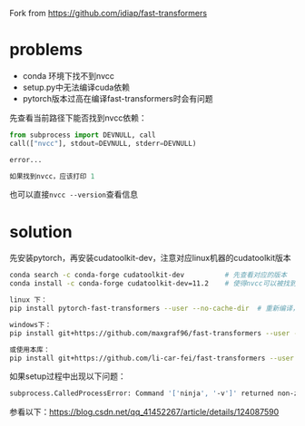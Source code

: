 Fork from
https://github.com/idiap/fast-transformers

# problems

- conda 环境下找不到nvcc
- setup.py中无法编译cuda依赖
- pytorch版本过高在编译fast-transformers时会有问题

先查看当前路径下能否找到nvcc依赖：
```python
from subprocess import DEVNULL, call
call(["nvcc"], stdout=DEVNULL, stderr=DEVNULL)

error...

如果找到nvcc，应该打印 1

```
也可以直接`nvcc --version`查看信息

# solution

先安装pytorch，再安装cudatoolkit-dev，注意对应linux机器的cudatoolkit版本

```bash
conda search -c conda-forge cudatoolkit-dev          # 先查看对应的版本
conda install -c conda-forge cudatoolkit-dev=11.2    # 使得nvcc可以被找到
```

```bash
linux 下：
pip install pytorch-fast-transformers --user --no-cache-dir  # 重新编译，不依赖缓存

windows下：
pip install git+https://github.com/maxgraf96/fast-transformers --user --no-cache-dir # windows改动

或使用本库：
pip install git+https://github.com/li-car-fei/fast-transformers --user --no-cache-dir # 编译过程改动
```

如果setup过程中出现以下问题：
```bash
subprocess.CalledProcessError: Command '['ninja', '-v']' returned non-zero exit status 1.
```
参看以下：https://blog.csdn.net/qq_41452267/article/details/124087590
